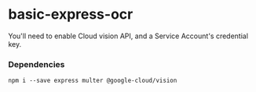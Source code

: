 # basic-express-ocr
You'll need to enable Cloud vision API, and a Service Account's credential key.
### Dependencies
```
npm i --save express multer @google-cloud/vision
```
